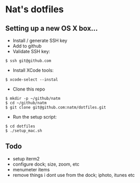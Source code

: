 # Nat's dotfiles

## Setting up a new OS X box...

* Install / generate SSH key
* Add to github
* Validate SSH key:

```
$ ssh git@github.com
```

* Install XCode tools:

```
$ xcode-select --instal
```

* Clone this repo

```
$ mkdir -p ~/github/natm
$ cd ~/github/natm
$ git clone git@github.com:natm/dotfiles.git
```

* Run the setup script:

```
$ cd dotfiles
$ ./setup_mac.sh
```

## Todo

* setup iterm2
* configure dock; size, zoom, etc
* menumeter items
* remove things i dont use from the dock; iphoto, itunes etc
